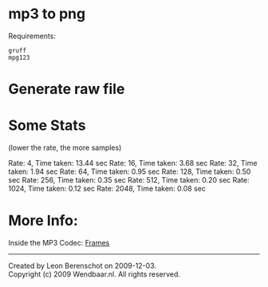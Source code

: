 mp3 to png
==========

Requirements:

    gruff
    mpg123

Generate raw file
=================

    

Some Stats
==========

(lower the rate, the more samples)

Rate:    4, Time taken: 13.44 sec
Rate:   16, Time taken: 3.68 sec
Rate:   32, Time taken: 1.94 sec
Rate:   64, Time taken: 0.95 sec
Rate:  128, Time taken: 0.50 sec
Rate:  256, Time taken: 0.35 sec
Rate:  512, Time taken: 0.20 sec
Rate: 1024, Time taken: 0.12 sec
Rate: 2048, Time taken: 0.08 sec

More Info:
==========

Inside the MP3 Codec: [Frames](http://www.mp3-converter.com/mp3codec/frames.htm) 


---

Created by Leon Berenschot on 2009-12-03.  
Copyright (c) 2009 Wendbaar.nl. All rights reserved.
